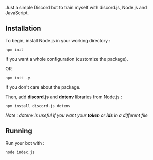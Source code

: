 Just a simple Discord bot to train myself with discord.js, Node.js and JavaScript.

## Installation

To begin, install Node.js in your working directory :

`npm init`

If you want a whole configuration (customize the package).


OR


`npm init -y`

If you don't care about the package.


Then, add **discord.js** and **dotenv** libraries from Node.js :

`npm install discord.js dotenv`


*Note : dotenv is useful if you want your **token** or **ids** in a different file*

## Running

Run your bot with :

`node index.js`
